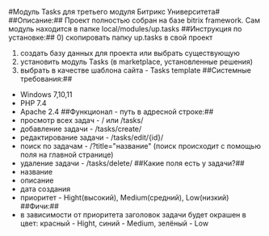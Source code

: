 #Модуль Tasks для третьего модуля Битрикс Университета#
##Описание:##
Проект полностью собран на базе bitrix framework. Сам модуль находится в папке local/modules/up.tasks
##Инструкция по установке:##
0) скопировать папку up.tasks в свой проект
1) создать базу данных для проекта или выбрать существующую
2) установить модуль Tasks (в marketplace, установленные решения)
3) выбрать в качестве шаблона сайта - Tasks template
##Системные требования:##
* Windows 7,10,11
* PHP 7.4
* Apache 2.4
##Функционал - путь в адресной строке:##
* просмотр всех задач    - / или /tasks/
* добавление задачи      - /tasks/create/
* редактирование задачи  - /tasks/edit/{id}/
* поиск по задачам       - /?title="название" (поиск происходит с помощью поля на главной странице)
* удаление задачи        - /tasks/delete/
##Какие поля есть у задачи?##
* название
* описание
* дата создания
* приоритет - Hight(высокий), Medium(средний), Low(низкий)
##Фичи:##
* в зависимости от приоритета заголовок задачи будет окрашен в цвет: красный - Hight, синий - Medium, зелёный - Low